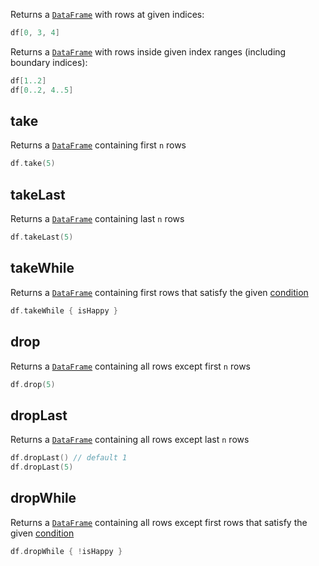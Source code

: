 [//]: # (title: Slice rows)

<!---IMPORT org.jetbrains.kotlinx.dataframe.samples.api.Access-->

Returns a [`DataFrame`](DataFrame.md) with rows at given indices:

<!---FUN getSeveralRowsByIndices-->

```kotlin
df[0, 3, 4]
```

<inline-frame src="resources/org.jetbrains.kotlinx.dataframe.samples.api.Access.getSeveralRowsByIndices.html" width="100%"/>
<!---END-->

Returns a [`DataFrame`](DataFrame.md) with rows inside given index ranges (including boundary indices):

<!---FUN getSeveralRowsByRanges-->

```kotlin
df[1..2]
df[0..2, 4..5]
```

<inline-frame src="resources/org.jetbrains.kotlinx.dataframe.samples.api.Access.getSeveralRowsByRanges.html" width="100%"/>
<!---END-->

## take

Returns a [`DataFrame`](DataFrame.md) containing first `n` rows

<!---FUN take-->

```kotlin
df.take(5)
```

<inline-frame src="resources/org.jetbrains.kotlinx.dataframe.samples.api.Access.take.html" width="100%"/>
<!---END-->

## takeLast

Returns a [`DataFrame`](DataFrame.md) containing last `n` rows

<!---FUN takeLast-->

```kotlin
df.takeLast(5)
```

<inline-frame src="resources/org.jetbrains.kotlinx.dataframe.samples.api.Access.takeLast.html" width="100%"/>
<!---END-->

## takeWhile

Returns a [`DataFrame`](DataFrame.md) containing first rows that satisfy the given [condition](DataRow.md#row-conditions)

<!---FUN takeWhile-->

```kotlin
df.takeWhile { isHappy }
```

<inline-frame src="resources/org.jetbrains.kotlinx.dataframe.samples.api.Access.takeWhile.html" width="100%"/>
<!---END-->

## drop

Returns a [`DataFrame`](DataFrame.md) containing all rows except first `n` rows

<!---FUN drop-->

```kotlin
df.drop(5)
```

<inline-frame src="resources/org.jetbrains.kotlinx.dataframe.samples.api.Access.drop.html" width="100%"/>
<!---END-->

## dropLast

Returns a [`DataFrame`](DataFrame.md) containing all rows except last `n` rows

<!---FUN dropLast-->

```kotlin
df.dropLast() // default 1
df.dropLast(5)
```

<inline-frame src="resources/org.jetbrains.kotlinx.dataframe.samples.api.Access.dropLast.html" width="100%"/>
<!---END-->

## dropWhile

Returns a [`DataFrame`](DataFrame.md) containing all rows except first rows that satisfy the given [condition](DataRow.md#row-conditions)

<!---FUN dropWhile-->

```kotlin
df.dropWhile { !isHappy }
```

<inline-frame src="resources/org.jetbrains.kotlinx.dataframe.samples.api.Access.dropWhile.html" width="100%"/>
<!---END-->
